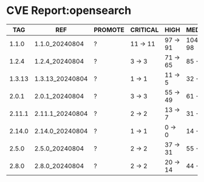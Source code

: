 # CVE Report:opensearch
|  TAG   |       REF       | PROMOTE | CRITICAL |   HIGH   |  MEDIUM   |   LOW    | UNKNOWN |
|--------|-----------------|---------|----------|----------|-----------|----------|---------|
| 1.1.0  | 1.1.0_20240804  | ?       | 11 -> 11 | 97 -> 91 | 104 -> 98 | 13 -> 13 | 0 -> 0  |
| 1.2.4  | 1.2.4_20240804  | ?       | 3 -> 3   | 71 -> 65 | 85 -> 79  | 9 -> 9   | 0 -> 0  |
| 1.3.13 | 1.3.13_20240804 | ?       | 1 -> 1   | 11 -> 5  | 32 -> 26  | 3 -> 3   | 0 -> 0  |
| 2.0.1  | 2.0.1_20240804  | ?       | 3 -> 3   | 55 -> 49 | 61 -> 55  | 10 -> 10 | 0 -> 0  |
| 2.11.1 | 2.11.1_20240804 | ?       | 2 -> 2   | 13 -> 7  | 31 -> 25  | 3 -> 3   | 0 -> 0  |
| 2.14.0 | 2.14.0_20240804 | ?       | 1 -> 1   | 0 -> 0   | 14 -> 12  | 2 -> 2   | 0 -> 0  |
| 2.5.0  | 2.5.0_20240804  | ?       | 2 -> 2   | 37 -> 31 | 55 -> 49  | 11 -> 11 | 0 -> 0  |
| 2.8.0  | 2.8.0_20240804  | ?       | 2 -> 2   | 20 -> 14 | 44 -> 38  | 8 -> 8   | 0 -> 0  |
